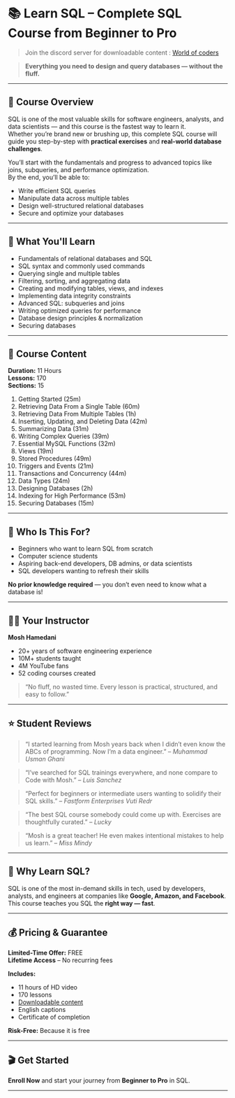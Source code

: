 # 📚 Learn SQL – Complete SQL Course from Beginner to Pro

> Join the discord server for downloadable content : [World of coders](https://discord.com/invite/NKwPMNzBTQ)

> **Everything you need to design and query databases — without the fluff.**

---

## 🚀 Course Overview

SQL is one of the most valuable skills for software engineers, analysts, and data scientists — and this course is the fastest way to learn it.  
Whether you’re brand new or brushing up, this complete SQL course will guide you step-by-step with **practical exercises** and **real-world database challenges**.

You’ll start with the fundamentals and progress to advanced topics like joins, subqueries, and performance optimization.  
By the end, you’ll be able to:

- Write efficient SQL queries
- Manipulate data across multiple tables
- Design well-structured relational databases
- Secure and optimize your databases

---

## 🎯 What You'll Learn

- Fundamentals of relational databases and SQL
- SQL syntax and commonly used commands
- Querying single and multiple tables
- Filtering, sorting, and aggregating data
- Creating and modifying tables, views, and indexes
- Implementing data integrity constraints
- Advanced SQL: subqueries and joins
- Writing optimized queries for performance
- Database design principles & normalization
- Securing databases

---

## 📂 Course Content

**Duration:** 11 Hours  
**Lessons:** 170  
**Sections:** 15

1. Getting Started (25m)  
2. Retrieving Data From a Single Table (60m)  
3. Retrieving Data From Multiple Tables (1h)  
4. Inserting, Updating, and Deleting Data (42m)  
5. Summarizing Data (31m)  
6. Writing Complex Queries (39m)  
7. Essential MySQL Functions (32m)  
8. Views (19m)  
9. Stored Procedures (49m)  
10. Triggers and Events (21m)  
11. Transactions and Concurrency (44m)  
12. Data Types (24m)  
13. Designing Databases (2h)  
14. Indexing for High Performance (53m)  
15. Securing Databases (15m)  

---

## 👥 Who Is This For?

- Beginners who want to learn SQL from scratch  
- Computer science students  
- Aspiring back-end developers, DB admins, or data scientists  
- SQL developers wanting to refresh their skills  

**No prior knowledge required** — you don’t even need to know what a database is!

---

## 👨‍🏫 Your Instructor

**Mosh Hamedani**  
- 20+ years of software engineering experience  
- 10M+ students taught  
- 4M YouTube fans  
- 52 coding courses created  

> “No fluff, no wasted time. Every lesson is practical, structured, and easy to follow.”

---

## ⭐ Student Reviews

> “I started learning from Mosh years back when I didn’t even know the ABCs of programming. Now I’m a data engineer.” – *Muhammad Usman Ghani*

> “I’ve searched for SQL trainings everywhere, and none compare to Code with Mosh.” – *Luis Sanchez*

> “Perfect for beginners or intermediate users wanting to solidify their SQL skills.” – *Fastform Enterprises Vuti Redr*

> “The best SQL course somebody could come up with. Exercises are thoughtfully curated.” – *Lucky*

> “Mosh is a great teacher! He even makes intentional mistakes to help us learn.” – *Miss Mindy*

---

## 💼 Why Learn SQL?

SQL is one of the most in-demand skills in tech, used by developers, analysts, and engineers at companies like **Google, Amazon, and Facebook**.  
This course teaches you SQL the **right way — fast**.

---

## 💰 Pricing & Guarantee

**Limited-Time Offer:** FREE   
**Lifetime Access** – No recurring fees

**Includes:**
- 11 hours of HD video
- 170 lessons
- [Downloadable content](https://discord.com/invite/NKwPMNzBTQ)
- English captions
- Certificate of completion

**Risk-Free:** Because it is free

---

## 🎬 Get Started

**Enroll Now** and start your journey from **Beginner to Pro** in SQL.

---